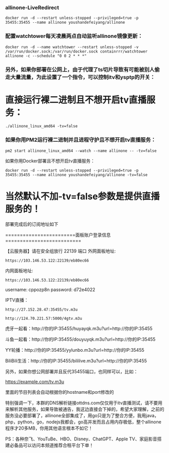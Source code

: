 ### allinone-LiveRedirect

```
docker run -d --restart unless-stopped --privileged=true -p 35455:35455 --name allinone youshandefeiyang/allinone
```
### 配置watchtower每天凌晨两点自动监听allinone镜像更新：
```
docker run -d --name watchtower --restart unless-stopped -v /var/run/docker.sock:/var/run/docker.sock containrrr/watchtower allinone -c --schedule "0 0 2 * * *"
```
### 另外，如果你部署在公网上，由于代理了ts切片导致有可能被别人偷走大量流量，为此设置了一个指令，可以控制itv和ysptp的开关：

# 直接运行裸二进制且不想开启tv直播服务：
```
./allinone_linux_amd64 -tv=false
```
### 如果你用PM2运行裸二进制并且进程守护且不想开启tv直播服务：
```
pm2 start allinone_linux_amd64 --watch --name allinone -- -tv=false
```
如果你用Docker部署且不想开启tv直播服务：
```
docker run -d --restart unless-stopped --privileged=true -p 35455:35455 --name allinone youshandefeiyang/allinone -tv=false
```
# 当然默认不加-tv=false参数是提供直播服务的！

部署完成后的订阅地址如下

========================面板账户登录信息==========================

 【云服务器】请在安全组放行 22139 端口
 外网面板地址: 
```
https://103.146.53.122:22139/eb80ec66
```
 内网面板地址:
```
https://103.146.53.122:22139/eb80ec66
```
 username: 
cppozp8n
 password: 
d72e4022

IPTV直播：
```
http://27.152.28.47:35455/tv.m3u
```
```
http://124.70.221.57:5000/4gtv.m3u
```

虎牙一起看：http://你的IP:35455/huyayqk.m3u?url=http://你的IP:35455

斗鱼一起看：http://你的IP:35455/douyuyqk.m3u?url=http://你的IP:35455

YY轮播：http://你的IP:35455/yylunbo.m3u?url=http://你的IP:35455

BiliBili生活：http://你的IP:35455/bililive.m3u?url=http://你的IP:35455

另外，如果你想公网部署并且反代35455端口，也同样可以，比如：

https://example.com/tv.m3u

里面的节目列表会自动根据你的hostname和port修改的

特别强调一下，本群的DNS解析链接ottdns.com仅仅用于itv直播测试，请不要用来解析其他服务，如果导致被通告，我这边直接会下掉的，希望大家理解，之前的服务没必要部署了，allinone全部集成了，用go只是为了整合方便，我用java，php，python，go，nodejs我都会，go高并发而且占用内存极低，整个allinone程序才20多MB，你用其他语言根本不如它！



PS：各种奈飞、YouTuBe、HBO、Disney、ChatGPT、Apple TV、家庭影音搭建必备品可以访问本频道推荐合租平台下单！